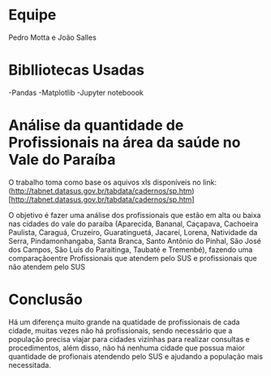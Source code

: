# Equipe 
Pedro Motta e João Salles

# Biblliotecas Usadas
-Pandas
-Matplotlib
-Jupyter noteboook

# Análise da quantidade de Profissionais na área da saúde no Vale do Paraíba
O trabalho toma como base os aquivos xls disponíveis no link: (http://tabnet.datasus.gov.br/tabdata/cadernos/sp.htm)[http://tabnet.datasus.gov.br/tabdata/cadernos/sp.htm]

O objetivo é fazer uma análise dos profissionais que estão em alta ou baixa nas cidades do vale do paraíba (Aparecida, Bananal, Caçapava, Cachoeira Paulista, Caraguá, Cruzeiro, Guaratinguetá, Jacareí, Lorena, Natividade da Serra, Pindamonhangaba, Santa Branca, Santo Antônio do Pinhal, São José dos Campos, São Luís do Paraitinga, Taubaté e Tremenbé), fazendo uma comparaçãoentre Profissionais que atendem pelo SUS e profissionais que não atendem pelo SUS

# Conclusão
Há um diferença muito grande na quatidade de profissionais de cada cidade, muitas vezes não há profissionais, sendo necessário que a população precisa viajar para cidades vizinhas para realizar consultas e procedimentos, além disso, não há nenhuma cidade que possua maior quantidade de profionais atendendo pelo SUS e ajudando a população mais necessitada.
